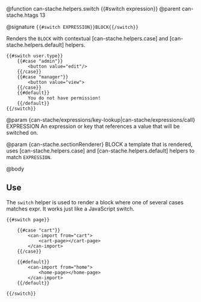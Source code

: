 @function can-stache.helpers.switch {{#switch expression}}
@parent can-stache.htags 13

@signature `{{#switch EXPRESSION}}BLOCK{{/switch}}`

Renders the `BLOCK` with contextual [can-stache.helpers.case] and [can-stache.helpers.default] helpers.

```
{{#switch user.type}}
	{{#case "admin"}}
		<button value="edit"/>
	{{/case}}
	{{#case "manager"}}
		<button value="view">
	{{/case}}
	{{#default}}
		You do not have permission!
	{{/default}}
{{/switch}}
```

@param {can-stache/expressions/key-lookup|can-stache/expressions/call} EXPRESSION An expression or key that references a value that will be switched on.

@param {can-stache.sectionRenderer} BLOCK a template that is rendered, uses [can-stache.helpers.case] and [can-stache.helpers.default] helpers to match `EXPRESSION`.


@body

## Use

The `switch` helper is used to render a block where one of several cases matches expr. It works just like a JavaScript switch.


	{{#switch page}}

		{{#case "cart"}}
			<can-import from="cart">
				<cart-page></cart-page>
			</can-import>
		{{/case}}

		{{#default}}
			<can-import from="home">
				<home-page></home-page>
			</can-import>
		{{/default}}

	{{/switch}}
